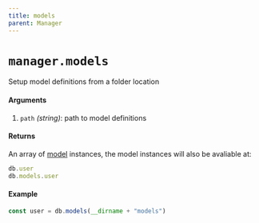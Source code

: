 ```yaml
---
title: models
parent: Manager
---
```


# `manager.models`

Setup model definitions from a folder location

#### Arguments

1. `path` *(string)*: path to model definitions

#### Returns

An array of [model](../model) instances, the model instances will also be avaliable at:
```js
db.user
db.models.user
```

#### Example

```js
const user = db.models(__dirname + "models")
```
